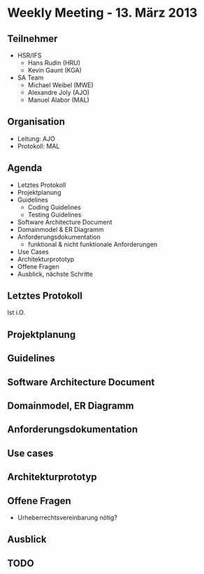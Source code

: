 # Weekly Meeting - 13. März 2013

## Teilnehmer
* HSR/IFS
	- Hans Rudin (HRU)
	- Kevin Gaunt (KGA)
* SA Team
	- Michael Weibel (MWE)
	- Alexandre Joly (AJO)
	- Manuel Alabor (MAL)

## Organisation
* Leitung: AJO
* Protokoll: MAL

## Agenda
* Letztes Protokoll
* Projektplanung
* Guidelines
	* Coding Guidelines
	* Testing Guidelines
* Software Architecture Document
* Domainmodel & ER Diagramm
* Anforderungsdokumentation
	* funktional & nicht funktionale Anforderungen
* Use Cases
* Architekturprototyp
* Offene Fragen
* Ausblick, nächste Schritte

## Letztes Protokoll
Ist i.O.

## Projektplanung

## Guidelines

## Software Architecture Document

## Domainmodel, ER Diagramm

## Anforderungsdokumentation

## Use cases

## Architekturprototyp

## Offene Fragen
* Urheberrechtsvereinbarung nötig?

## Ausblick

	
## TODO
